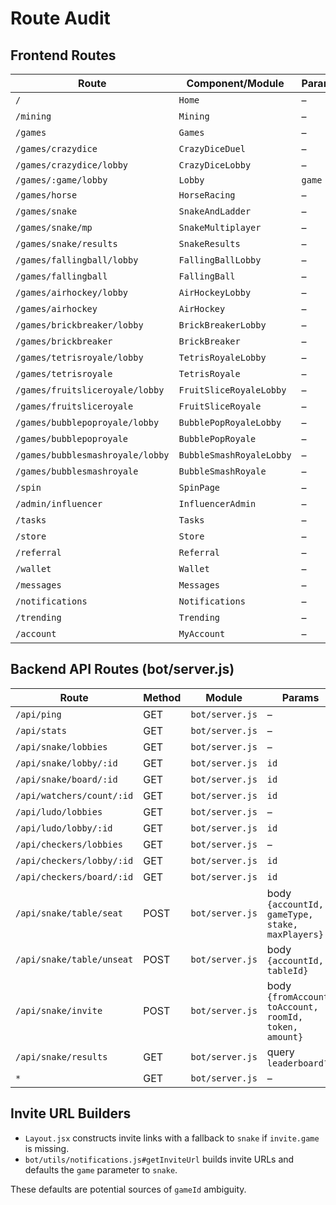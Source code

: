 # Route Audit

## Frontend Routes

| Route | Component/Module | Params | Sample URL |
|-------|------------------|--------|------------|
| `/` | `Home` | – | `https://host/` |
| `/mining` | `Mining` | – | `https://host/mining` |
| `/games` | `Games` | – | `https://host/games` |
| `/games/crazydice` | `CrazyDiceDuel` | – | `https://host/games/crazydice` |
| `/games/crazydice/lobby` | `CrazyDiceLobby` | – | `https://host/games/crazydice/lobby` |
| `/games/:game/lobby` | `Lobby` | `game` | `https://host/games/snake/lobby` |
| `/games/horse` | `HorseRacing` | – | `https://host/games/horse` |
| `/games/snake` | `SnakeAndLadder` | – | `https://host/games/snake` |
| `/games/snake/mp` | `SnakeMultiplayer` | – | `https://host/games/snake/mp` |
| `/games/snake/results` | `SnakeResults` | – | `https://host/games/snake/results` |
| `/games/fallingball/lobby` | `FallingBallLobby` | – | `https://host/games/fallingball/lobby` |
| `/games/fallingball` | `FallingBall` | – | `https://host/games/fallingball` |
| `/games/airhockey/lobby` | `AirHockeyLobby` | – | `https://host/games/airhockey/lobby` |
| `/games/airhockey` | `AirHockey` | – | `https://host/games/airhockey` |
| `/games/brickbreaker/lobby` | `BrickBreakerLobby` | – | `https://host/games/brickbreaker/lobby` |
| `/games/brickbreaker` | `BrickBreaker` | – | `https://host/games/brickbreaker` |
| `/games/tetrisroyale/lobby` | `TetrisRoyaleLobby` | – | `https://host/games/tetrisroyale/lobby` |
| `/games/tetrisroyale` | `TetrisRoyale` | – | `https://host/games/tetrisroyale` |
| `/games/fruitsliceroyale/lobby` | `FruitSliceRoyaleLobby` | – | `https://host/games/fruitsliceroyale/lobby` |
| `/games/fruitsliceroyale` | `FruitSliceRoyale` | – | `https://host/games/fruitsliceroyale` |
| `/games/bubblepoproyale/lobby` | `BubblePopRoyaleLobby` | – | `https://host/games/bubblepoproyale/lobby` |
| `/games/bubblepoproyale` | `BubblePopRoyale` | – | `https://host/games/bubblepoproyale` |
| `/games/bubblesmashroyale/lobby` | `BubbleSmashRoyaleLobby` | – | `https://host/games/bubblesmashroyale/lobby` |
| `/games/bubblesmashroyale` | `BubbleSmashRoyale` | – | `https://host/games/bubblesmashroyale` |
| `/spin` | `SpinPage` | – | `https://host/spin` |
| `/admin/influencer` | `InfluencerAdmin` | – | `https://host/admin/influencer` |
| `/tasks` | `Tasks` | – | `https://host/tasks` |
| `/store` | `Store` | – | `https://host/store` |
| `/referral` | `Referral` | – | `https://host/referral` |
| `/wallet` | `Wallet` | – | `https://host/wallet` |
| `/messages` | `Messages` | – | `https://host/messages` |
| `/notifications` | `Notifications` | – | `https://host/notifications` |
| `/trending` | `Trending` | – | `https://host/trending` |
| `/account` | `MyAccount` | – | `https://host/account` |

## Backend API Routes (bot/server.js)

| Route | Method | Module | Params | Sample URL |
|-------|--------|--------|--------|------------|
| `/api/ping` | GET | `bot/server.js` | – | `https://host/api/ping` |
| `/api/stats` | GET | `bot/server.js` | – | `https://host/api/stats` |
| `/api/snake/lobbies` | GET | `bot/server.js` | – | `https://host/api/snake/lobbies` |
| `/api/snake/lobby/:id` | GET | `bot/server.js` | `id` | `https://host/api/snake/lobby/123` |
| `/api/snake/board/:id` | GET | `bot/server.js` | `id` | `https://host/api/snake/board/123` |
| `/api/watchers/count/:id` | GET | `bot/server.js` | `id` | `https://host/api/watchers/count/123` |
| `/api/ludo/lobbies` | GET | `bot/server.js` | – | `https://host/api/ludo/lobbies` |
| `/api/ludo/lobby/:id` | GET | `bot/server.js` | `id` | `https://host/api/ludo/lobby/123` |
| `/api/checkers/lobbies` | GET | `bot/server.js` | – | `https://host/api/checkers/lobbies` |
| `/api/checkers/lobby/:id` | GET | `bot/server.js` | `id` | `https://host/api/checkers/lobby/123` |
| `/api/checkers/board/:id` | GET | `bot/server.js` | `id` | `https://host/api/checkers/board/123` |
| `/api/snake/table/seat` | POST | `bot/server.js` | body `{accountId, gameType, stake, maxPlayers}` | `https://host/api/snake/table/seat` |
| `/api/snake/table/unseat` | POST | `bot/server.js` | body `{accountId, tableId}` | `https://host/api/snake/table/unseat` |
| `/api/snake/invite` | POST | `bot/server.js` | body `{fromAccount, toAccount, roomId, token, amount}` | `https://host/api/snake/invite` |
| `/api/snake/results` | GET | `bot/server.js` | query `leaderboard?` | `https://host/api/snake/results` |
| `*` | GET | `bot/server.js` | – | catch-all |

## Invite URL Builders

- `Layout.jsx` constructs invite links with a fallback to `snake` if `invite.game` is missing.
- `bot/utils/notifications.js#getInviteUrl` builds invite URLs and defaults the `game` parameter to `snake`.

These defaults are potential sources of `gameId` ambiguity.

